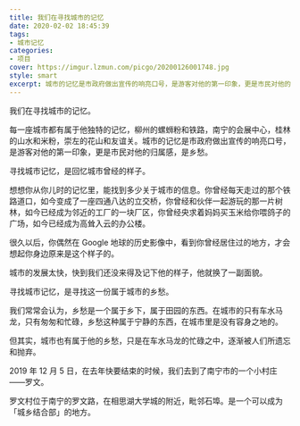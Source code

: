 ```yaml
---
title: 我们在寻找城市的记忆
date: 2020-02-02 18:45:39
tags:
- 城市记忆
categories:
- 项目
cover: https://imgur.lzmun.com/picgo/20200126001748.jpg
style: smart
excerpt: 城市的记忆是市政府做出宣传的响亮口号，是游客对他的第一印象，更是市民对他的归属感，是乡愁。
---
```


我们在寻找城市的记忆。

每一座城市都有属于他独特的记忆，柳州的螺蛳粉和铁路，南宁的会展中心，桂林的山水和米粉，崇左的花山和友谊关。城市的记忆是市政府做出宣传的响亮口号，是游客对他的第一印象，更是市民对他的归属感，是乡愁。

寻找城市记忆，是回忆城市曾经的样子。

想想你从你儿时的记忆里，能找到多少关于城市的信息。你曾经每天走过的那个铁路道口，如今变成了一座四通八达的立交桥，你曾经和伙伴一起游玩的那一片树林，如今已经成为邻近的工厂的一块厂区，你曾经央求着妈妈买玉米给你喂鸽子的广场，如今已经成为高耸入云的办公楼。

很久以后，你偶然在 Google 地球的历史影像中，看到你曾经居住过的地方，才会想起你身边原来是这个样子的。

城市的发展太快，快到我们还没来得及记下他的样子，他就换了一副面貌。

寻找城市记忆，是寻找这一份属于城市的乡愁。

我们常常会认为，乡愁是一个属于乡下，属于田园的东西。在城市的只有车水马龙，只有匆匆和忙碌，乡愁这种属于宁静的东西，在城市里是没有容身之地的。

但其实，城市也有属于他的乡愁，只是在车水马龙的忙碌之中，逐渐被人们所遗忘和抛弃。

2019 年 12 月 5 日，在去年快要结束的时候，我们去到了南宁市的一个小村庄——罗文。

罗文村位于南宁的罗文路，在相思湖大学城的附近，毗邻石埠。是一个可以成为「城乡结合部」的地方。
